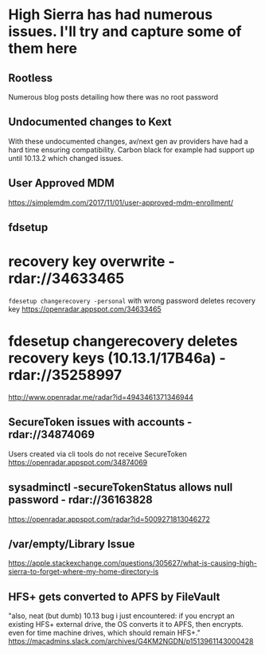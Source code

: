 # High Sierra has had numerous issues. I'll try and capture some of them here


## Rootless
Numerous blog posts detailing how there was no root password

## Undocumented changes to Kext
With these undocumented changes, av/next gen av providers have had a hard time ensuring compatibility. Carbon black for example had support up until 10.13.2 which changed issues.


## User Approved MDM
https://simplemdm.com/2017/11/01/user-approved-mdm-enrollment/

## fdsetup 
# recovery key overwrite - rdar://34633465
`fdesetup changerecovery -personal` with wrong password deletes recovery key
    https://openradar.appspot.com/34633465
# fdesetup changerecovery deletes recovery keys (10.13.1/17B46a) - rdar://35258997
http://www.openradar.me/radar?id=4943461371346944

## SecureToken issues with accounts - rdar://34874069 
Users created via cli tools do not receive SecureToken
https://openradar.appspot.com/34874069

## sysadminctl -secureTokenStatus allows null password - rdar://36163828 
https://openradar.appspot.com/radar?id=5009271813046272

## /var/empty/Library Issue
https://apple.stackexchange.com/questions/305627/what-is-causing-high-sierra-to-forget-where-my-home-directory-is

## HFS+ gets converted to APFS by FileVault
"also, neat (but dumb) 10.13 bug i just encountered: if you encrypt an existing HFS+ external drive, the OS converts it to APFS, then encrypts. even for time machine drives, which should remain HFS+."
https://macadmins.slack.com/archives/G4KM2NGDN/p1513961143000428
